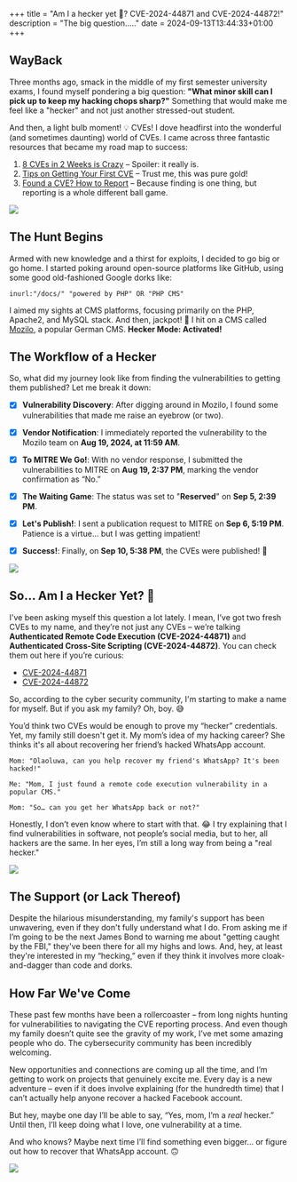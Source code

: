 +++
title = "Am I a hecker yet 🤔? CVE-2024-44871 and CVE-2024-44872!"
description = "The big question....."
date = 2024-09-13T13:44:33+01:00
+++

## **WayBack**

Three months ago, smack in the middle of my first semester university exams, I found myself pondering a big question: **"What minor skill can I pick up to keep my hacking chops sharp?"** Something that would make me feel like a "hecker" and not just another stressed-out student.

And then, a light bulb moment! 💡 CVEs! I dove headfirst into the wonderful (and sometimes daunting) world of CVEs. I came across three fantastic resources that became my road map to success:

1. [8 CVEs in 2 Weeks is Crazy](https://youtu.be/2VB4Zd5C8N8?si=o7twn_Tuh3cXAK7X) – Spoiler: it really is.
2. [Tips on Getting Your First CVE](https://www.linkedin.com/posts/seunghwan-yoon-936a90229_cve-cve-activity-7236717980829523968-b9UB?utm_source=share&utm_medium=member_desktop) – Trust me, this was pure gold!
3. [Found a CVE? How to Report](https://medium.com/@dub-flow/found-a-vulnerability-3-easy-steps-to-submitting-a-cve-012148533650) – Because finding is one thing, but reporting is a whole different ball game.

![](https://i.imgur.com/7sr51WN.png#center)


## **The Hunt Begins**

Armed with new knowledge and a thirst for exploits, I decided to go big or go home. I started poking around open-source platforms like GitHub, using some good old-fashioned Google dorks like:


```
inurl:"/docs/" "powered by PHP" OR "PHP CMS"
```

I aimed my sights at CMS platforms, focusing primarily on the PHP, Apache2, and MySQL stack. And then, jackpot! 🎰 I hit on a CMS called [Mozilo](https://www.mozilo.de/), a popular German CMS. **Hecker Mode: Activated!**


## **The Workflow of a Hecker**

So, what did my journey look like from finding the vulnerabilities to getting them published? Let me break it down:

- [x] **Vulnerability Discovery**: After digging around in Mozilo, I found some vulnerabilities that made me raise an eyebrow (or two).
- [x] **Vendor Notification**: I immediately reported the vulnerability to the Mozilo team on **Aug 19, 2024, at 11:59 AM**.
- [x] **To MITRE We Go!**: With no vendor response, I submitted the vulnerabilities to MITRE on **Aug 19, 2:37 PM**, marking the vendor confirmation as “No.”
- [x] **The Waiting Game**: The status was set to "**Reserved**" on **Sep 5, 2:39 PM**.
- [x] **Let's Publish!**: I sent a publication request to MITRE on **Sep 6, 5:19 PM**. Patience is a virtue… but I was getting impatient!
- [x] **Success!**: Finally, on **Sep 10, 5:38 PM**, the CVEs were published! 🎉


![](https://raw.githubusercontent.com/sec-fortress/sec-fortress.github.io/main/images/alhwr_w_athr.gif#center)



## **So… Am I a Hecker Yet?** 🤔



I've been asking myself this question a lot lately. I mean, I’ve got two fresh CVEs to my name, and they’re not just any CVEs – we’re talking **Authenticated Remote Code Execution (CVE-2024-44871)** and **Authenticated Cross-Site Scripting (CVE-2024-44872)**. You can check them out here if you’re curious:

- [CVE-2024-44871](https://vulners.com/vulnrichment/VULNRICHMENT:CVE-2024-44871)
- [CVE-2024-44872](https://vulners.com/vulnrichment/VULNRICHMENT:CVE-2024-44872)

So, according to the cyber security community, I'm starting to make a name for myself. But if you ask my family? Oh, boy. 😅

You’d think two CVEs would be enough to prove my “hecker” credentials. Yet, my family still doesn't get it. My mom’s idea of my hacking career? She thinks it's all about recovering her friend’s hacked WhatsApp account.

```
Mom: "Olaoluwa, can you help recover my friend's WhatsApp? It's been hacked!"

Me: "Mom, I just found a remote code execution vulnerability in a popular CMS."

Mom: "So… can you get her WhatsApp back or not?"
```

Honestly, I don’t even know where to start with that. 😂 I try explaining that I find vulnerabilities in software, not people’s social media, but to her, all hackers are the same. In her eyes, I’m still a long way from being a "real hecker."


![](https://i.pinimg.com/originals/3b/90/32/3b90320474ef6c53000b4b7210d92d74.gif#center)


## **The Support (or Lack Thereof)**

Despite the hilarious misunderstanding, my family's support has been unwavering, even if they don't fully understand what I do. From asking me if I’m going to be the next James Bond to warning me about "getting caught by the FBI," they've been there for all my highs and lows. And, hey, at least they're interested in my “hecking,” even if they think it involves more cloak-and-dagger than code and dorks.

## **How Far We've Come**

These past few months have been a rollercoaster – from long nights hunting for vulnerabilities to navigating the CVE reporting process. And even though my family doesn’t quite see the gravity of my work, I’ve met some amazing people who do. The cybersecurity community has been incredibly welcoming.

New opportunities and connections are coming up all the time, and I’m getting to work on projects that genuinely excite me. Every day is a new adventure – even if it does involve explaining (for the hundredth time) that I can’t actually help anyone recover a hacked Facebook account.

But hey, maybe one day I’ll be able to say, “Yes, mom, I’m a _real_ hecker.” Until then, I’ll keep doing what I love, one vulnerability at a time.

And who knows? Maybe next time I’ll find something even bigger… or figure out how to recover that WhatsApp account. 🙃


![](https://i.pinimg.com/originals/18/e8/71/18e871f68c8cb3c183c4289fae9e313b.gif#center)



